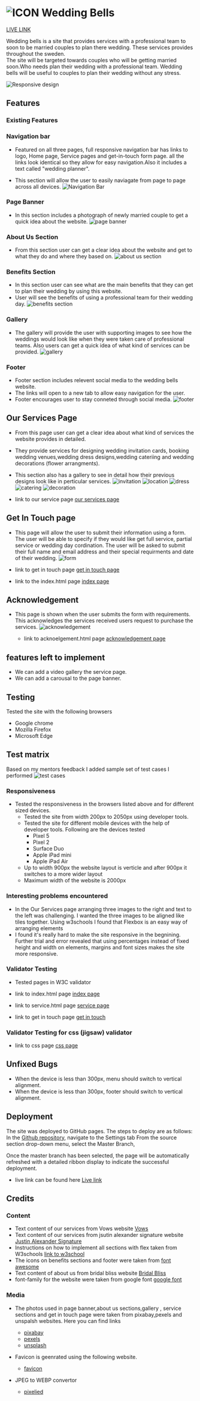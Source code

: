 # ![ICON](./favicon/favicon.ico) Wedding Bells 

[LIVE LINK](https://chathugaj.github.io/Wedding-Bells/get-in-touch.html)

Wedding bells is a site that provides services with a professional team to soon to be married couples to plan there wedding.
These services provides throughout the sweden.  
The site will be targeted towards couples who will be getting married soon.Who needs plan their wedding with a professional team.
Wedding bells will be useful to couples to plan their wedding without any stress.

![Responsive design](./readme/Screenshot%202023-05-28%20at%2001.27.46.png)

## Features

### Existing Features
  ### Navigation bar
  - Featured on all three pages, full responsive navigation bar has links to logo, Home page, Service pages and get-in-touch form page.
all the links look identical so they allow for easy navigation.Also it includes a text called "wedding planner". 

  - This section will allow the user to easily naviagate from page to page across all devices.
  ![Navigation Bar](./readme/nav-bar.png)

  ### Page Banner
  - In this section includes a photograph of newly married couple to get a  quick idea about the website.
  ![page banner](./readme/page-banner.png)

  ### About Us Section 
  - From this section user can get a clear idea about the website and get to what they do and where they based on.
  ![about us section](./readme/about-us.png)

  ### Benefits Section
  - In this section user can see what are the main benefits that they can get to plan their wedding by using this website.
  - User will see the benefits of using a professional team for their wedding day.
  ![benefits section](./readme/benefits-sec.png)

  ### Gallery
  - The gallery will provide the user with supporting images to see how the weddings would look like
  when they were taken care of professional teams.
  Also users can get a quick idea of what kind of services can be provided.
  ![gallery](./readme/gallery.png)

  ### Footer
  - Footer section includes relevent social media to the wedding bells website.
  - The links will open to a new tab to allow easy navigation for the user.
  - Footer encourages user to stay conneted through social media.
  ![footer](./readme/footer.png)

  ## Our Services Page
  - From this page user can get a clear idea about what kind of services the website provides in detailed.
  - They provide services for designing wedding invitation cards, booking wedding venues,wedding dress designs,wedding cateriing and wedding decorations (flower arrangments).
  - This section also has a gallery to see in detail how their previous designs look like 
    in perticular services.
    ![invitation](./readme/invitation.png)
    ![location](./readme/location.png)
    ![dress](./readme/dress.png)
    ![catering](./readme/catering.png)
    ![decoration](./readme/decorations.png)

  - link to our service page
    [our services page](./services.html)


  ## Get In Touch page
  - This page will allow the user to submit their information using a form. The user will be able to specify if they would like get full service, partial service or wedding day cordination. The user will be asked to submit their full name and email address and their special requirments and date of their wedding.
  ![form](./readme/form.png)

  - link to get in touch page 
    [get in touch page](./get-in-touch.html)
  
  - link to the index.html page
    [index page](./index.html)

## Acknowledgement
- This page is shown when the user submits the form with requirements. This acknowledges the services received users request to purchase the services.
![acknowledgement](./readme/ack_page.png)

  - link to acknoelgement.html page [acknowledgement page](./acknowledgement.html)

## features left to implement
  - We can add a video gallery the service page.
  - We can add a carousal to the page banner.

## Testing

Tested the site with the following browsers
- Google chrome
- Mozilla Firefox
- Microsoft Edge

## Test matrix

Based on my mentors feedback I added sample set of test cases I performed
![test cases](./readme/test_cases.png)

### Responsiveness
- Tested the responsiveness in the browsers listed above and for different sized devices.
    - Tested the site from width 200px to 2050px using developer tools.
    - Tested the site for different mobile devices with the help of developer tools. Following are the devices tested
        - Pixel 5
        - Pixel 2
        - Surface Duo
        - Apple iPad mini
        - Apple iPad Air
    - Up to width 900px the website layout is verticle and after 900px it switches to a more wider layout
    - Maximum width of the website is 2000px

### Interesting problems encountered
- In the Our Services page arranging three images to the right and text to the left was challenging. I wanted the three images to be aligned like tiles together. Using w3schools I found that Flexbox is an easy way of arranging elements
- I found it's really hard to make the site responsive in the begnining. Further trial and error revealed that using percentages instead of fixed height and width on elements, margins and font sizes makes the site more responsive.

### Validator Testing
- Tested pages in W3C validator
-  link to index.html page
  [index page](https://validator.w3.org/nu/?showsource=yes&doc=https%3A%2F%2Fchathugaj.github.io%2FWedding-Bells%2Findex.html)

-  link to service.html page
  [service page](https://validator.w3.org/nu/?showsource=yes&doc=https%3A%2F%2Fchathugaj.github.io%2FWedding-Bells%2Fservices.html)

-  link to get in touch page
 [get in touch](https://validator.w3.org/nu/?showsource=yes&doc=https%3A%2F%2Fchathugaj.github.io%2FWedding-Bells%2Fget-in-touch.html)
  
### Validator Testing for css (jigsaw) validator 
- link to css page
  [css page](https://jigsaw.w3.org/css-validator/validator?uri=https%3A%2F%2Fchathugaj.github.io%2FWedding-Bells%2Fcss%2Fstyle1.css&profile=css3svg&usermedium=all&warning=1&vextwarning=&lang=en)

## Unfixed Bugs
- When the device is less than 300px, menu should switch to vertical alignment.
- When the device is less than 300px, footer should switch to vertical alignment.

## Deployment
The site was deployed to GitHub pages.
The steps to deploy are as follows:
In the [Github repository](https://github.com/chathugaj/Wedding-Bells), navigate to the Settings tab
From the source section drop-down menu, select the Master Branch,

Once the master branch has been selected, the page will be automatically refreshed with a detailed ribbon display to indicate the successful deployment.

- live link can be found here 
  [Live link](https://chathugaj.github.io/Wedding-Bells/)

## Credits
### Content
 - Text content of our services from Vows website
 [Vows](https://vowsportugal.com/en/what-we-do/)
 - Text content of our services from jsutin alexander signature website
  [Justin Alexander Signature](https://www.justinalexander.com/)
- Instructions on how to implement all sections with flex taken from W3schools
  [link to w3school](https://www.w3schools.com/css/tryit.asp?filename=trycss3_flexbox_responsive)
- The icons on benefits sections and footer were taken from 
  [font awesome](https://fontawesome.com/icons)
- Text content of about us from bridal bliss website
[Bridal Bliss](https://www.bridalbliss.com/full-service)
- font-family for the website were taken from google font
[google font](https://fonts.google.com/)

### Media 
- The photos used in page banner,about us sections,gallery 
  , service sections and get in touch page were taken from 
  pixabay,pexels and unspalsh websites. Here you can find links

  - [pixabay](https://pixabay.com/photos/search/wedding%20couple/?manual_search=1)
  - [pexels](https://www.pexels.com/)
  - [unsplash](https://unsplash.com/)

- Favicon is geenrated using the following website.
  - [favicon](https://favicon.io/favicon-generator/)

- JPEG to WEBP convertor
  - [pixelied](https://pixelied.com/convert/jpg-converter/jpg-to-webp)  


